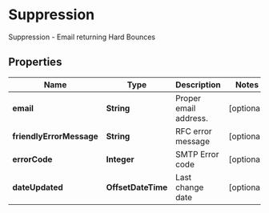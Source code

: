 

# Suppression

Suppression - Email returning Hard Bounces

## Properties

| Name | Type | Description | Notes |
|------------ | ------------- | ------------- | -------------|
|**email** | **String** | Proper email address. |  [optional] |
|**friendlyErrorMessage** | **String** | RFC error message |  [optional] |
|**errorCode** | **Integer** | SMTP Error code |  [optional] |
|**dateUpdated** | **OffsetDateTime** | Last change date |  [optional] |



